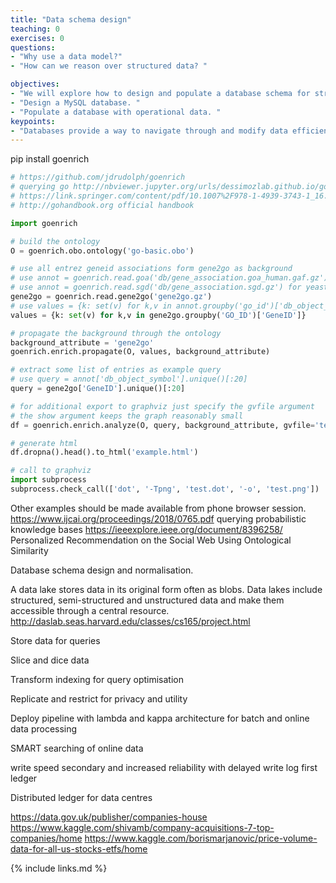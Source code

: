 ```yaml
---
title: "Data schema design"
teaching: 0
exercises: 0
questions:
- "Why use a data model?"
- "How can we reason over structured data? "

objectives:
- "We will explore how to design and populate a database schema for structured data. "
- "Design a MySQL database. "
- "Populate a database with operational data. "
keypoints:
- "Databases provide a way to navigate through and modify data efficiently for live deployment. "
---
```


pip install goenrich

```python
# https://github.com/jdrudolph/goenrich
# querying go http://nbviewer.jupyter.org/urls/dessimozlab.github.io/go-handbook/GO%20Tutorial%20in%20Python%20-%20Exercises.ipynb
# https://link.springer.com/content/pdf/10.1007%2F978-1-4939-3743-1_16.pdf tutorial pdf
# http://gohandbook.org official handbook

import goenrich

# build the ontology
O = goenrich.obo.ontology('go-basic.obo')

# use all entrez geneid associations form gene2go as background
# use annot = goenrich.read.goa('db/gene_association.goa_human.gaf.gz') for uniprot
# use annot = goenrich.read.sgd('db/gene_association.sgd.gz') for yeast
gene2go = goenrich.read.gene2go('gene2go.gz')
# use values = {k: set(v) for k,v in annot.groupby('go_id')['db_object_symbol']} for uniprot/yeast
values = {k: set(v) for k,v in gene2go.groupby('GO_ID')['GeneID']}

# propagate the background through the ontology
background_attribute = 'gene2go'
goenrich.enrich.propagate(O, values, background_attribute)

# extract some list of entries as example query
# use query = annot['db_object_symbol'].unique()[:20]
query = gene2go['GeneID'].unique()[:20]

# for additional export to graphviz just specify the gvfile argument
# the show argument keeps the graph reasonably small
df = goenrich.enrich.analyze(O, query, background_attribute, gvfile='test.dot')

# generate html
df.dropna().head().to_html('example.html')

# call to graphviz
import subprocess
subprocess.check_call(['dot', '-Tpng', 'test.dot', '-o', 'test.png'])

```

Other examples should be made available from phone browser session.
https://www.ijcai.org/proceedings/2018/0765.pdf querying probabilistic knowledge bases
https://ieeexplore.ieee.org/document/8396258/ Personalized Recommendation on the Social Web Using Ontological Similarity


Database schema design and normalisation.

A data lake stores data in its original form often as blobs. Data lakes include structured, semi-structured and unstructured data and make them accessible through a central resource.
http://daslab.seas.harvard.edu/classes/cs165/project.html

Store data for queries

Slice and dice data

Transform indexing for query optimisation

Replicate and restrict for privacy and utility

Deploy pipeline with lambda and kappa architecture for batch and online data processing

SMART searching of online data  

write speed secondary and increased reliability with delayed write log first ledger

Distributed ledger for data centres


https://data.gov.uk/publisher/companies-house
https://www.kaggle.com/shivamb/company-acquisitions-7-top-companies/home
https://www.kaggle.com/borismarjanovic/price-volume-data-for-all-us-stocks-etfs/home

{% include links.md %}
